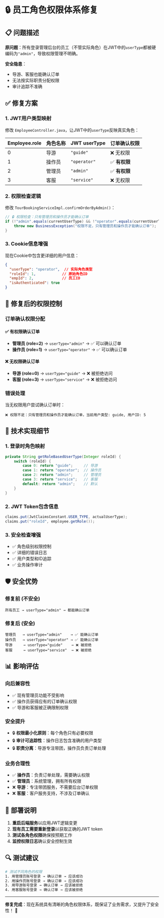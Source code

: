# 🔒 员工角色权限体系修复

## 📋 问题描述

**原问题**：所有登录管理后台的员工（不管实际角色）在JWT中的`userType`都被硬编码为`"admin"`，导致权限管理不明确。

**安全隐患**：
- 导游、客服也能确认订单
- 无法按实际职责分配权限
- 审计追踪不准确

## ✅ 修复方案

### 1. **JWT用户类型映射**

修改 `EmployeeController.java`，让JWT中的`userType`反映真实角色：

| Employee.role | 角色名称 | JWT userType | 订单确认权限 |
|---------------|----------|--------------|-------------|
| 0 | 导游 | `"guide"` | ❌ 无权限 |
| 1 | 操作员 | `"operator"` | ✅ **有权限** |
| 2 | 管理员 | `"admin"` | ✅ **有权限** |
| 3 | 客服 | `"service"` | ❌ 无权限 |

### 2. **权限检查逻辑**

修改 `TourBookingServiceImpl.confirmOrderByAdmin()`：

```java
// 🔒 权限检查：只有管理员和操作员才能确认订单
if (!"admin".equals(currentUserType) && !"operator".equals(currentUserType)) {
    throw new BusinessException("权限不足，只有管理员和操作员才能确认订单");
}
```

### 3. **Cookie信息增强**

现在Cookie中包含更详细的用户信息：
```json
{
  "userType": "operator",  // 实际角色类型
  "roleId": 1,            // 原始角色ID
  "empId": 2,             // 员工ID
  "isAuthenticated": true
}
```

## 🎯 修复后的权限控制

### **订单确认权限分配**

#### ✅ **有权限确认订单**
- **管理员 (role=2)** → `userType="admin"` → ✅ 可以确认订单
- **操作员 (role=1)** → `userType="operator"` → ✅ 可以确认订单

#### ❌ **无权限确认订单**  
- **导游 (role=0)** → `userType="guide"` → ❌ 被拒绝访问
- **客服 (role=3)** → `userType="service"` → ❌ 被拒绝访问

### **错误处理**
当无权限用户尝试确认订单时：
```
❌ 权限不足：只有管理员和操作员才能确认订单，当前用户类型: guide, 用户ID: 5
```

## 🔧 技术实现细节

### 1. **登录时角色映射**
```java
private String getRoleBasedUserType(Integer roleId) {
    switch (roleId) {
        case 0: return "guide";     // 导游
        case 1: return "operator";  // 操作员  
        case 2: return "admin";     // 管理员
        case 3: return "service";   // 客服
        default: return "admin";    // 默认
    }
}
```

### 2. **JWT Token包含信息**
```java
claims.put(JwtClaimsConstant.USER_TYPE, actualUserType);
claims.put("roleId", employee.getRole());
```

### 3. **安全检查增强**
- ✅ 角色级别权限控制
- ✅ 详细的错误日志
- ✅ 用户类型和ID追踪
- ✅ 业务操作审计

## 🛡️ 安全优势

### **修复前 (不安全)**
```
所有员工 → userType="admin" → 都能确认订单
```

### **修复后 (安全)**
```
管理员   → userType="admin"    → ✅ 能确认订单
操作员   → userType="operator" → ✅ 能确认订单  
导游     → userType="guide"    → ❌ 被拒绝
客服     → userType="service"  → ❌ 被拒绝
```

## 📊 影响评估

### **向后兼容性**
- ✅ 现有管理员功能不受影响
- ✅ 操作员获得应有的订单确认权限
- ✅ 导游和客服被正确限制权限

### **安全提升**
- 🔒 **权限最小化原则**：每个角色只有必要权限
- 🔒 **审计可追踪性**：操作日志包含准确的用户类型
- 🔒 **职责分离**：导游专注带团，操作员负责订单处理

### **业务合理性**
- ✅ **操作员**：负责订单处理，需要确认权限 
- ✅ **管理员**：系统管理，拥有所有权限
- ❌ **导游**：专注带团服务，不需要后台订单权限
- ❌ **客服**：客户服务支持，不涉及订单确认

## 🚀 部署说明

1. **重启后端服务**以应用JWT逻辑变更
2. **现有员工需要重新登录**以获取正确的JWT token
3. **测试各角色权限**确保按预期工作
4. **监控权限日志**确认安全控制生效

## 🔍 测试建议

```bash
# 测试不同角色的权限
1. 用管理员账号登录 → 确认订单 → 应该成功
2. 用操作员账号登录 → 确认订单 → 应该成功  
3. 用导游账号登录 → 确认订单 → 应该被拒绝
4. 用客服账号登录 → 确认订单 → 应该被拒绝
```

---

**修复完成**：现在系统具有清晰的角色权限体系，既保证了业务需求，又提升了安全性！ 🎉 